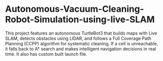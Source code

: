 # Autonomous-Vacuum-Cleaning-Robot-Simulation-using-live-SLAM
This project features an autonomous TurtleBot3 that builds maps with Live SLAM, detects obstacles using LIDAR, and follows a Full Coverage Path Planning (CCPP) algorithm for systematic cleaning. If a cell is unreachable, it falls back to A* search and makes intelligent navigation decisions in real time. It also has custom built launch file.

